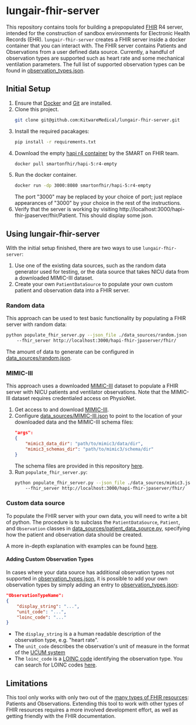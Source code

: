 # lungair-fhir-server

This repository contains tools for building a prepopulated [FHIR](https://www.hl7.org/fhir/overview.html) R4 server,
intended for the construction of sandbox environments for Electronic Health
Records (EHR). `lungair-fhir-server` creates a FHIR server inside a
docker container that you can interact with. The FHIR server contains Patients
and Observations from a user defined data source. Currently,
a handful of observation types are supported such as heart rate and some mechanical ventilation parameters.
The full list of supported observation types can be found in [observation_types.json](observation_types.json).

## Initial Setup

1. Ensure that [Docker](https://docs.docker.com/get-docker/) and [Git](https://git-scm.com/book/en/v2/Getting-Started-Installing-Git) are installed.
2. Clone this project.
    ```sh
    git clone git@github.com:KitwareMedical/lungair-fhir-server.git
    ```
3. Install the required pacakages:
    ```sh
    pip install -r requirements.txt
    ```
4. Download the empty [hapi r4 container](https://hub.docker.com/layers/hapi-5/smartonfhir/hapi-5/r4-empty/images/sha256-42d138f85967cbcde9ed4f74d8cd57adf9f0b057e9c45ba6a8e1713d3f9e1cea?context=explore) by the SMART on FHIR team.
    ```sh
    docker pull smartonfhir/hapi-5:r4-empty
    ```
5. Run the docker container.
    ```sh
    docker run -dp 3000:8080 smartonfhir/hapi-5:r4-empty
    ```
    The port "3000" may be replaced by your choice of port; just replace appearances of "3000" by your choice in the rest of the instructions.
6. Verify that the server is working by visiting http://localhost:3000/hapi-fhir-jpaserver/fhir/Patient. This should display some json.


## Using lungair-fhir-server

With the initial setup finished, there are two ways to use
`lungair-fhir-server`:
1. Use one of the existing data sources, such as the random data generator used for testing, or the data source that takes NICU data from a downloaded MIMIC-III dataset.
2. Create your own `PatientDataSource` to populate your own custom patient and observation data into a FHIR server.

### Random data

This approach can be used to test basic functionality by populating a FHIR server with random data:

```sh
python populate_fhir_server.py --json_file ./data_sources/random.json
    --fhir_server http://localhost:3000/hapi-fhir-jpaserver/fhir/    
```

The amount of data to generate can be configured in [data_sources/random.json](data_sources/random.json).

### MIMIC-III

This approach uses a downloaded [MIMIC-III](https://physionet.org/content/mimiciii/1.4/) dataset to populate a FHIR server with NICU patients and ventilator observations. Note that the MIMIC-III dataset requires credentialed access on PhysioNet.

1. Get access to and download [MIMIC-III](https://physionet.org/content/mimiciii/1.4/).
2. Configure [data_sources/MIMIC-III.json](data_sources/MIMIC-III.json) to point to the location of your downloaded data and the MIMIC-III schema files:
    ```json
    "args":
    {
        "mimic3_data_dir": "path/to/mimic3/data/dir",
        "mimic3_schemas_dir": "path/to/mimic3/schema/dir"
    }
    ```
    The schema files are provided in this repository [here](mimic3-schemas).
3. Run `populate_fhir_server.py`:
    ```sh
    python populate_fhir_server.py --json_file ./data_sources/mimic3.json
    	--fhir_server http://localhost:3000/hapi-fhir-jpaserver/fhir/    
    ```


### Custom data source

To populate the FHIR server with your own data, you will need to write a bit of python.
The procedure is to subclass the `PatientDataSource`, `Patient`, and `Observation` classes in [data_sources/patient_data_source.py](data_sources/patient_data_source.py), specifying how the patient and observation data should be created.

A more in-depth explanation with examples can be found [here](example/example.md).

#### Adding Custom Observation Types

In cases where your data source has additional observation types
not supported in [observation_types.json](observation_types.json), it is possible to add
your own observation types by simply adding an entry to [observation_types.json](observation_types.json):

```json
"ObservationTypeName":
{
    "display_string": "...",
    "unit_code": "...",
    "loinc_code": "..."
}
```
- The `display_string` is a a human readable description of the observation type, e.g. "heart rate".
- The `unit_code` describes the observation's unit of measure in the format of the [UCUM system](http://unitsofmeasure.org)
- The `loinc_code` is a [LOINC code](https://en.wikipedia.org/wiki/LOINC) identifying the observation type. You can search for LOINC codes [here](https://loinc.org/search/).

## Limitations

This tool only works with only two out of the [many types of FHIR resources](https://www.hl7.org/fhir/resourcelist.html): Patients and Observations. Extending this tool to work with other types of FHIR resources requires a more involved development effort, as well as getting friendly with the FHIR documentation.
